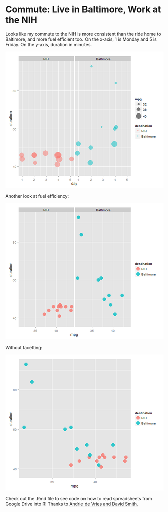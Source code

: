Commute:  Live in Baltimore, Work at the NIH
========================================================

Looks like my commute to the NIH is more consistent than the ride home to Baltimore, and more fuel efficient too.  On the x-axis, 1 is Monday and 5 is Friday.  On the y-axis, duration in minutes.

![plot of chunk unnamed-chunk-1](figure/unnamed-chunk-1.png) 

Another look at fuel efficiency:

![plot of chunk unnamed-chunk-2](figure/unnamed-chunk-2.png) 

Without facetting:

![plot of chunk unnamed-chunk-3](figure/unnamed-chunk-3.png) 



Check out the .Rmd file to see code on how to read spreadsheets from Google Drive into R!  Thanks to [Andrie de Vries and David Smith.](http://blog.revolutionanalytics.com/2014/06/reading-data-from-the-new-version-of-google-spreadsheets.html
)

